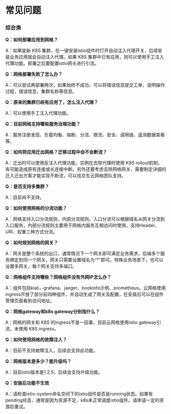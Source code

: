 # 常见问题

###  综合类


**Q：如何部署应用到网格？**

A：如果是新 K8S 集群，在一键安装istio组件时打开自动注入代理开关，后续安装业务应用就会自动注入代理。如果 K8S 集群中已有应用，则可以使用手工注入代理功能。部署之后要配置istio网关进行引流。


**Q：网格部署失败了怎么办？**

A：可以尝试再部署两次，如果始终不成功，可以将错误信息提交工单，说明操作过程，错误信息，集群名称等信息。


**Q：原来的集群已经有应用了，怎么注入代理？**

A：可以使用手工注入代理功能。


**Q：目前网格支持哪些服务治理功能？** 	

A：服务注册发现、负载均衡、熔断、分流、限流、安全、调用链、遥测数据查看等。


**Q：如何将应用迁出网格？迁移过程中会不会断流？**

A：迁出时可以使用反注入代理功能，实例在去除代理时使用 K8S  rollout机制，有可能造成原有连接或长连接中断。另外还要考虑去除网格网关，需要制定详细的迁入迁出方案才能实现不断流，可以找京东云网格团队支持。


**Q：是否支持多集群？**

A：目前尚不支持。


**Q：如何使用网格的分流功能？**

A：网格支持入口分流规则、内部分流规则。入口分流可以根据域名从网关分流到入口服务，内部分流规则主要用于网格内服务互相访问时使用，支持Header、URI、权重三种方式分流。


**Q：如何规划网格的网关？**

A：网关是整个系统的出口，通常情况下一个网关即可满足业务需求，后端多个服务绑定到同一个网关，网关只需要设置域名为“*”即可。特殊业务场景下，也可以设置多网关，每个网关支持多端口。


**Q：网格组件支持哪些？网格组件没有外网IP怎么办？**

A：组件包括kiali，grafana、jaeger、bookinfo示例、prometheus。云网格使用ingress开放了部分前四种组件，并自动生成了网关及配置，在安装后可以在组件管理页面看到访问地址。


**Q：网格gateway和k8s gateway分别指什么？**

A：网格的网关和  K8S 的ingress不是一回事，目前云网格使用istio gateway引流，未使用  K8S  ingress。


**Q：如何使用网格的故障注入？**

A：目前不支持故障注入，后续会支持此功能。


**Q：网格版本是多少？能升级吗？**

A：目前istio版本是1.2.5，后续会支持升级功能。


**Q：安装后功能不生效**

A：请检查istio-system命名空间下的istio组件是否是running状态。如果有pending状态，通常是因为资源不足，k8s未正常调度istio组件。请申请一定的资源后重试。


